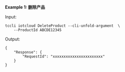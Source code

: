 **Example 1: 删除产品**



Input: 

```
tccli iotcloud DeleteProduct --cli-unfold-argument  \
    --ProductId ABCDE12345
```

Output: 
```
{
    "Response": {
        "RequestId": "xxxxxxxxxxxxxxxxxxxxxxx"
    }
}
```

